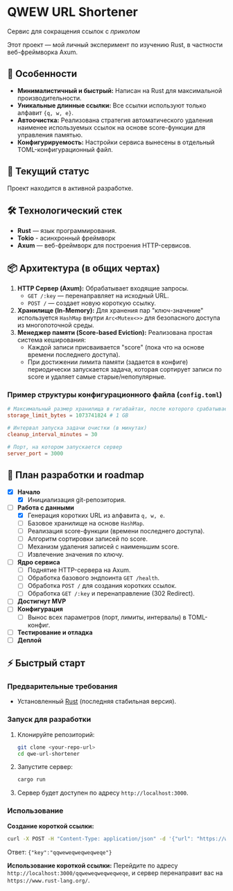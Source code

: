 # QWEW URL Shortener

Сервис для сокращения ссылок с *приколом*

Этот проект — мой личный эксперимент по изучению Rust, в частности веб-фреймворка Axum.

## 🚀 Особенности

- **Минималистичный и быстрый:** Написан на Rust для максимальной производительности.
- **Уникальные длинные ссылки:** Все ссылки используют только алфавит `{q, w, e}`.
- **Автоочистка:** Реализована стратегия автоматического удаления наименее используемых ссылок на основе score-функции для управления памятью.
- **Конфигурируемость:** Настройки сервиса вынесены в отдельный TOML-конфигурационный файл.

## 🧪 Текущий статус

Проект находится в активной разработке.

## 🛠 Технологический стек

- **Rust** — язык программирования.
- **Tokio** - асинхронный фреймворк
- **Axum** — веб-фреймворк для построения HTTP-сервисов.

## 📦 Архитектура (в общих чертах)

1.  **HTTP Сервер (Axum):** Обрабатывает входящие запросы.
    - `GET /:key` — перенаправляет на исходный URL.
    - `POST /` — создает новую короткую ссылку.
2.  **Хранилище (In-Memory):** Для хранения пар "ключ-значение" используется `HashMap` внутри `Arc<Mutex<>>` для безопасного доступа из многопоточной среды.
3.  **Менеджер памяти (Score-based Eviction):** Реализована простая система кеширования:
    - Каждой записи присваивается "score" (пока что на основе времени последнего доступа).
    - При достижении лимита памяти (задается в конфиге) периодически запускается задача, которая сортирует записи по score и удаляет самые старые/непопулярные.

### Пример структуры конфигурационного файла (`config.toml`)

```toml
# Максимальный размер хранилища в гигабайтах, после которого срабатывает очистка
storage_limit_bytes = 1073741824 # 1 GB

# Интервал запуска задачи очистки (в минутах)
cleanup_interval_minutes = 30

# Порт, на котором запускается сервер
server_port = 3000
```

## 🚦 План разработки и roadmap

- [x] **Начало**
    - [x] Инициализация git-репозитория.
- [ ] **Работа с данными**
    - [x] Генерация коротких URL из алфавита `q, w, e`.
    - [ ] Базовое хранилище на основе `HashMap`.
    - [ ] Реализация score-функции (времени последнего доступа).
    - [ ] Алгоритм сортировки записей по score.
    - [ ] Механизм удаления записей с наименьшим score.
    - [ ] Извлечение значения по ключу.
- [ ] **Ядро сервиса**
    - [ ] Поднятие HTTP-сервера на Axum.
    - [ ] Обработка базового эндпоинта `GET /health`.
    - [ ] Обработка `POST /` для создания коротких ссылок.
    - [ ] Обработка `GET /:key` и перенаправление (302 Redirect).
- [ ] **Достигнут MVP**
- [ ] **Конфигурация**
    - [ ] Вынос всех параметров (порт, лимиты, интервалы) в TOML-конфиг.
- [ ] **Тестирование и отладка**
- [ ] **Деплой**

## ⚡️ Быстрый старт

### Предварительные требования

- Установленный [Rust](https://rustup.rs/) (последняя стабильная версия).

### Запуск для разработки

1.  Клонируйте репозиторий:
    ```bash
    git clone <your-repo-url>
    cd qwe-url-shortener
    ```

2.  Запустите сервер:
    ```bash
    cargo run
    ```

3.  Сервер будет доступен по адресу `http://localhost:3000`.

### Использование

**Создание короткой ссылки:**
```bash
curl -X POST -H "Content-Type: application/json" -d '{"url": "https://www.rust-lang.org/"}' http://localhost:3000
```
Ответ: `{"key":"qqweweqweqweqweqe"}`

**Использование короткой ссылки:**
Перейдите по адресу `http://localhost:3000/qqweweqweqweqweqe`, и сервер перенаправит вас на `https://www.rust-lang.org/`.
